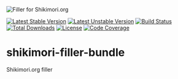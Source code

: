 ![Filler for Shikimori.org](http://anime-db.org/bundles/animedboffsite/images/shikimori.org.png)

[![Latest Stable Version](https://poser.pugx.org/anime-db/shikimori-filler-bundle/v/stable.png)](https://packagist.org/packages/anime-db/shikimori-filler-bundle)
[![Latest Unstable Version](https://poser.pugx.org/anime-db/shikimori-filler-bundle/v/unstable.png)](https://packagist.org/packages/anime-db/shikimori-filler-bundle)
[![Build Status](https://travis-ci.org/anime-db/shikimori-filler-bundle.png)](https://travis-ci.org/anime-db/shikimori-filler-bundle)
[![Total Downloads](https://poser.pugx.org/anime-db/shikimori-filler-bundle/downloads.png)](https://packagist.org/packages/anime-db/shikimori-filler-bundle)
[![License](https://poser.pugx.org/anime-db/shikimori-filler-bundle/license.png)](https://packagist.org/packages/anime-db/shikimori-filler-bundle)
[![Code Coverage](https://scrutinizer-ci.com/g/anime-db/shikimori-filler-bundle/badges/coverage.png?b=master)](https://scrutinizer-ci.com/g/anime-db/shikimori-filler-bundle/?branch=master)

shikimori-filler-bundle
=======================

Shikimori.org filler
